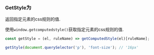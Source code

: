 ### GetStyle为

返回指定元素的css规则的值. 

使用`window.getcomputedstyle()`获取指定元素的css规则的值. 

```js
const getStyle = (el, ruleName) => getComputedStyle(el)[ruleName];
```

```js
getStyle(document.querySelector('p'), 'font-size'); // '16px'
```